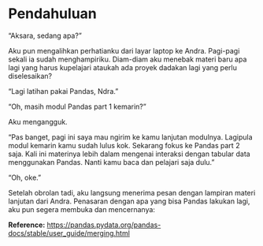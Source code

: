 # Pendahuluan

“Aksara, sedang apa?”

Aku pun mengalihkan perhatianku dari layar laptop ke Andra. Pagi-pagi sekali ia sudah menghampiriku. Diam-diam aku menebak materi baru apa lagi yang harus kupelajari ataukah ada proyek dadakan lagi yang perlu diselesaikan?

“Lagi latihan pakai Pandas, Ndra.”

“Oh, masih modul Pandas part 1 kemarin?”

Aku mengangguk.

“Pas banget, pagi ini saya mau ngirim ke kamu lanjutan modulnya. Lagipula modul kemarin kamu sudah lulus kok. Sekarang fokus ke Pandas part 2 saja. Kali ini materinya lebih dalam mengenai interaksi dengan tabular data menggunakan Pandas. Nanti kamu baca dan pelajari saja dulu.”

“Oh, oke.” 

Setelah obrolan tadi, aku langsung menerima pesan dengan lampiran materi lanjutan dari Andra. Penasaran dengan apa yang bisa Pandas lakukan lagi, aku pun segera membuka dan mencernanya:


**Reference:** https://pandas.pydata.org/pandas-docs/stable/user_guide/merging.html
